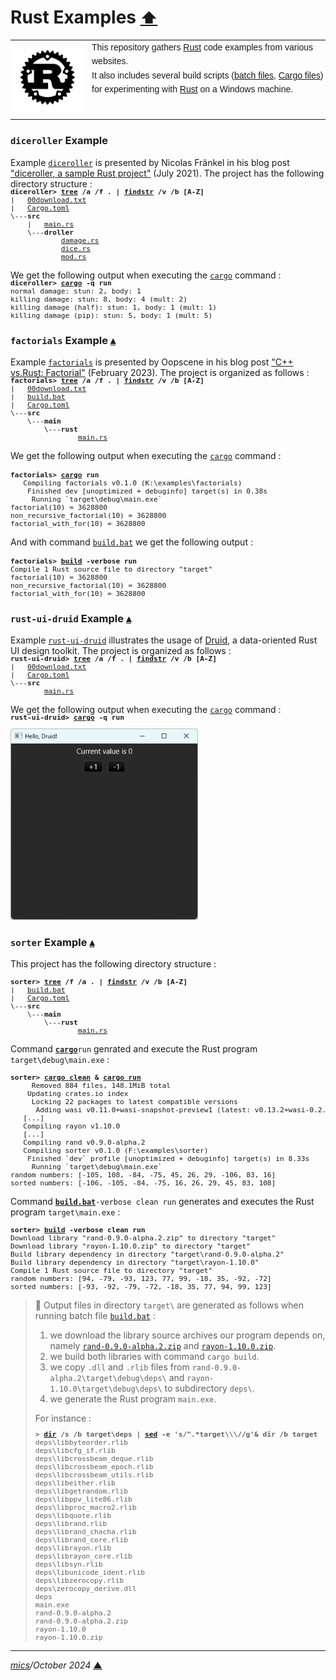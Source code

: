 # <span id="top">Rust Examples</span> <span style="font-size:90%;">[⬆](../README.md#top)</span>

<table style="font-family:Helvetica,Arial;line-height:1.6;">
  <tr>
  <td style="border:0;padding:0 10px 0 0;min-width:120px;"><a href="https://www.rust-lang.org/" rel="external"><img src="../docs/images/rust-logo-blk.svg"" width="120" alt="Rust project"/></a></td>
  <td style="border:0;padding:0;vertical-align:text-top;">This repository gathers <a href="https://www.rust-lang.org/" rel="external">Rust</a> code examples from various websites.<br/>
  It also includes several build scripts (<a href="https://en.wikibooks.org/wiki/Windows_Batch_Scripting">batch files</a>, <a href="https://doc.rust-lang.org/cargo/reference/manifest.html">Cargo files</a>) for experimenting with <a href="https://www.rust-lang.org/" rel="external">Rust</a> on a Windows machine.
  </td>
  </tr>
</table>

### <span id="diceroller">`diceroller` Example</span>

Example [`diceroller`](./diceroller/) is presented by Nicolas Fränkel in his blog post ["diceroller, a sample Rust project"](https://blog.frankel.ch/start-rust/8/) (July 2021). The project has the following directory structure :
<pre style="font-size:80%;margin-top:-16px;">
<b>diceroller&gt; <a href="https://learn.microsoft.com/en-us/windows-server/administration/windows-commands/tree" rel="external">tree</a> /a /f . | <a href="https://learn.microsoft.com/en-us/windows-server/administration/windows-commands/findstr" rel="external">findstr</a> /v /b [A-Z]</b>
|   <a href="./diceroller/00download.txt">00download.txt</a>
|   <a href="./diceroller/Cargo.toml">Cargo.toml</a>
\---<b>src</b>
    |   <a href="./diceroller/src/main.rs">main.rs</a>
    \---<b>droller</b>
            <a href="./diceroller/src/droller/damage.rs">damage.rs</a>
            <a href="./diceroller/src/droller/dice.rs">dice.rs</a>
            <a href="./diceroller/src/droller/mod.rs">mod.rs</a>
</pre>

We get the following output when executing the [`cargo`][cargo_cli] command :
<pre style="font-size:80%; margin-top:-16px;">
<b>diceroller&gt; <a href="https://doc.rust-lang.org/cargo/commands/cargo-run.html" rel="external">cargo</a> -q run</b>
normal damage: stun: 2, body: 1
killing damage: stun: 8, body: 4 (mult: 2)
killing damage (half): stun: 1, body: 1 (mult: 1)
killing damage (pip): stun: 5, body: 1 (mult: 5)
</pre>

<!--=======================================================================-->

### <span id="factorials">`factorials` Example</span> [**&#x25B4;**](#top)

Example [`factorials`](./factorials/) is presented by Oopscene in his blog post ["C++ vs.Rust: Factorial"](https://oopscenities.net/2023/02/22/factorial-in-rust-vs-factorial-in-c/) (February 2023). The project is organized as follows :
<pre style="font-size:80%;margin-top:-16px;">
<b>factorials&gt; <a href="https://learn.microsoft.com/en-us/windows-server/administration/windows-commands/tree">tree</a> /a /f . | <a href="https://learn.microsoft.com/en-us/windows-server/administration/windows-commands/findstr">findstr</a> /v /b [A-Z]</b>
|   <a href="./factorials/00download.txt">00download.txt</a>
|   <a href="./factorials/build.bat">build.bat</a>
|   <a href="./factorials/Cargo.toml">Cargo.toml</a>
\---<b>src</b>
    \---<b>main</b>
        \---<b>rust</b>
                <a href="./factorials/src/main/rust/main.rs">main.rs</a>
</pre>

We get the following output when executing the [`cargo`][cargo_cli] command :
<pre style="font-size:80%;margin-top:16px;">
<b>factorials&gt; <a href="https://doc.rust-lang.org/cargo/commands/cargo-run.html" rel="external">cargo</a> run</b>
   Compiling factorials v0.1.0 (K:\examples\factorials)
    Finished dev [unoptimized + debuginfo] target(s) in 0.38s
     Running `target\debug\main.exe`
factorial(10) = 3628800
non_recursive_factorial(10) = 3628800
factorial_with_for(10) = 3628800
</pre>

And with command [`build.bat`](./factorials/build.bat) we get the following output :
<pre style="font-size:80%;margin-top:16px;">
<b>factorials&gt; <a href="./factorials/build.bat">build</a> -verbose run</b>
Compile 1 Rust source file to directory "target"
factorial(10) = 3628800
non_recursive_factorial(10) = 3628800
factorial_with_for(10) = 3628800
</pre>

<!--=======================================================================-->

### <span id="rust_ui_druid">`rust-ui-druid` Example</span> [**&#x25B4;**](#top)

Example [`rust-ui-druid`](./rust-ui-druid/) illustrates the usage of [Druid], a data-oriented Rust UI design toolkit. The project is organized as follows :
<pre style="font-size:80%;margin-top:-16px;">
<b>rust-ui-druid&gt; <a href="https://learn.microsoft.com/en-us/windows-server/administration/windows-commands/tree">tree</a> /a /f . | <a href="https://learn.microsoft.com/en-us/windows-server/administration/windows-commands/findstr">findstr</a> /v /b [A-Z]</b>
|   <a href="./rust-ui-druid/00download.txt">00download.txt</a>
|   <a href="./rust-ui-druid/Cargo.toml">Cargo.toml</a>
\---<b>src</b>
        <a href="./rust-ui-druid/src/main.rs">main.rs</a>
</pre>

We get the following output when executing the [`cargo`][cargo_cli] command :
<pre style="font-size:80%;margin-top:-16px;">
<b>rust-ui-druid&gt; <a href="https://doc.rust-lang.org/cargo/commands/cargo-run.html" rel="external">cargo</a> -q run</b>
</pre>

<img src="images/rust-ui-druid.png" width="300px"/>

<!--=======================================================================-->

### <span id="sorter">`sorter` Example</span> [**&#x25B4;**](#top)

This project has the following directory structure :

<pre style="font-size:80%;">
<b>sorter&gt; <a href="">tree</a> /f /a . | <a href="">findstr</a> /v /b [A-Z]</b>
|   <a href="./sorter/build.bat">build.bat</a>
|   <a href="./sorter/Cargo.toml">Cargo.toml</a>
\---<b>src</b>
    \---<b>main</b>
        \---<b>rust</b>
                <a href="./sorter/src/main/rust/main.rs">main.rs</a>
</pre>

Command [**`cargo`**][cargo_cli]`run` genrated and execute the Rust program `target\debug\main.exe` :

<pre style="font-size:80%;">
<b>sorter&gt; <a href="https://doc.rust-lang.org/cargo/commands/cargo-clean.html">cargo clean</a> &amp; <a href="https://doc.rust-lang.org/cargo/commands/cargo-run.html">cargo run</a></b>
     Removed 884 files, 148.1MiB total
    Updating crates.io index
     Locking 22 packages to latest compatible versions
      Adding wasi v0.11.0+wasi-snapshot-preview1 (latest: v0.13.2+wasi-0.2.1)
   [...]
   Compiling rayon v1.10.0
   [...]
   Compiling rand v0.9.0-alpha.2
   Compiling sorter v0.1.0 (F:\examples\sorter)
    Finished `dev` profile [unoptimized + debuginfo] target(s) in 8.33s
     Running `target\debug\main.exe`
random numbers: [-105, 108, -84, -75, 45, 26, 29, -106, 83, 16]
sorted numbers: [-106, -105, -84, -75, 16, 26, 29, 45, 83, 108]
</pre>

Command [**`build.bat`**](./sorter/build.bat)`-verbose clean run` generates and executes the Rust program `target\main.exe` :

<pre style="font-size:80%;">
<b>sorter&gt; <a href="./sorter/build.bat">build</a> -verbose clean run</b>
Download library "rand-0.9.0-alpha.2.zip" to directory "target"
Download library "rayon-1.10.0.zip" to directory "target"
Build library dependency in directory "target\rand-0.9.0-alpha.2"
Build library dependency in directory "target\rayon-1.10.0"
Compile 1 Rust source file to directory "target"
random numbers: [94, -79, -93, 123, 77, 99, -18, 35, -92, -72]
sorted numbers: [-93, -92, -79, -72, -18, 35, 77, 94, 99, 123]
</pre>

> **:mag_right:** Output files in directory <code>target\\</code> are generated as follows when running batch file <a href="./sorter/build.bat"><code>build.bat</code></a> :
> <ol>
> <li>we download the library source archives our program depends on, namely <a href="https://crates.io/crates/rand" rel="external"><code>rand-0.9.0-alpha.2.zip</code></a> and <a href="https://crates.io/crates/rayon" rel="external"><code>rayon-1.10.0.zip</code></a>.</li>
> <li>we build both libraries with command <code>cargo build</code>.</li>
> <li>we copy <code>.dll</code> and <code>.rlib</code> files from <code>rand-0.9.0-alpha.2\target\debug\deps\</code> and <code>rayon-1.10.0\target\debug\deps\</code> to subdirectory <code>deps\</code>.</li>
> <li>we generate the Rust program <code>main.exe</code>.</li>
> </ol>
> For instance :
> <pre style="font-size:80%;">
> <b>&gt; <a href="">dir</a> /s /b target\deps | <a href="">sed</a> -e 's/^.*target\\\//g'& dir /b target</b>
> deps\libbyteorder.rlib
> deps\libcfg_if.rlib
> deps\libcrossbeam_deque.rlib
> deps\libcrossbeam_epoch.rlib
> deps\libcrossbeam_utils.rlib
> deps\libeither.rlib
> deps\libgetrandom.rlib
> deps\libppv_lite86.rlib
> deps\libproc_macro2.rlib
> deps\libquote.rlib
> deps\librand.rlib
> deps\librand_chacha.rlib
> deps\librand_core.rlib
> deps\librayon.rlib
> deps\librayon_core.rlib
> deps\libsyn.rlib
> deps\libunicode_ident.rlib
> deps\libzerocopy.rlib
> deps\zerocopy_derive.dll
> deps
> main.exe
> rand-0.9.0-alpha.2
> rand-0.9.0-alpha.2.zip
> rayon-1.10.0
> rayon-1.10.0.zip
> </pre>

***

*[mics](https://lampwww.epfl.ch/~michelou/)/October 2024* [**&#9650;**](#top)
<span id="bottom">&nbsp;</span>

<!-- link refs -->

[cargo_cli]: https://doc.rust-lang.org/cargo/commands/cargo.html
[druid]: https://crates.io/crates/druid
